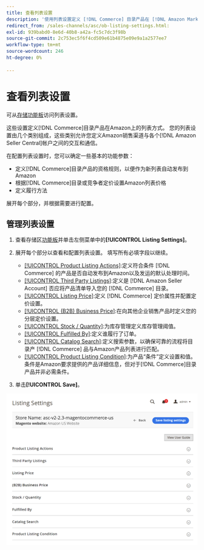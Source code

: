 ```yaml
---
title: 查看列表设置
description: '使用列表设置定义 [!DNL Commerce] 目录产品在 [!DNL Amazon Marketplace]上的列表方式。'
redirect_from: /sales-channels/asc/ob-listing-settings.html: 
exl-id: 939babd0-8e6d-40b8-a42a-fc5c7dc3f98b
source-git-commit: 2c753ec5f6f4cd509e61b4875e09e9a1a2577ee7
workflow-type: tm+mt
source-wordcount: 246
ht-degree: 0%

---
```


# 查看列表设置

可从[存储功能板](./amazon-store-dashboard.md)访问列表设置。

这些设置定义[!DNL Commerce]目录产品在Amazon上的列表方式。 您的列表设置由几个类别组成，这些类别允许您定义Amazon销售渠道与各个[!DNL Amazon Seller Central]帐户之间的交互和通信。

在配置列表设置时，您可以确定一些基本的功能参数：

- 定义[!DNL Commerce]目录产品的资格规则，以便作为新列表自动发布到Amazon
- 根据[!DNL Commerce]目录或竞争者定价设置Amazon列表价格
- 定义履行方法

展开每个部分，并根据需要进行配置。

## 管理列表设置

1. 查看存储区[功能板](./amazon-store-dashboard.md)并单击左侧菜单中的&#x200B;**[!UICONTROL Listing Settings]**。

1. 展开每个部分以查看和配置列表设置。 填写所有必填字段以继续。

   - [[!UICONTROL Product Listing Actions]](./product-listing-actions.md):定义符合条件 [!DNL Commerce] 的产品是否自动发布到Amazon以及发运的默认处理时间。
   - [[!UICONTROL Third Party Listings]](./third-party-listing-settings.md):定义是 [!DNL Amazon Seller Account] 否应将产品清单导入您的 [!DNL Commerce] 目录。
   - [[!UICONTROL Listing Price]](./listing-price.md):定义 [!DNL Commerce] 定价属性并配置定价设置。
   - [[!UICONTROL (B2B) Business Price]](./business-pricing.md):在向其他企业销售产品时定义您的分层定价设置。
   - [[!UICONTROL Stock / Quantity]](./stock-quantity.md):为库存管理定义库存管理阈值。
   - [[!UICONTROL Fulfilled By]](./fulfilled-by.md)\:定义谁履行了订单。
   - [[!UICONTROL Catalog Search]](./catalog-search.md):定义搜索参数，以确保可靠的流程将目录产 [!DNL Commerce] 品与Amazon产品列表进行匹配。
   - [[!UICONTROL Product Listing Condition]](./product-listing-condition.md):为产品“条件”定义设置和值。条件是Amazon要求提供的产品详细信息，但对于[!DNL Commerce]目录产品并非必需条件。

1. 单击&#x200B;**[!UICONTROL Save]**。

![列出设置](assets/amazon-listing-settings.png)
